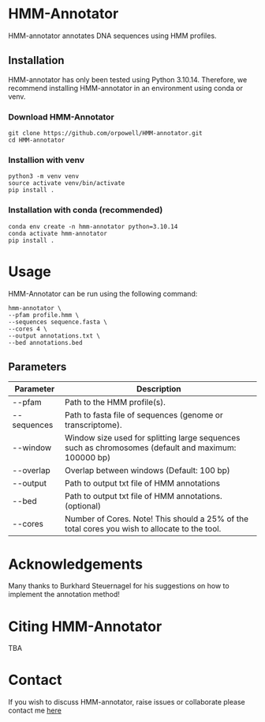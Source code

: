 # HMM-Annotator

HMM-annotator annotates DNA sequences using HMM profiles.

## Installation

HMM-annotator has only been tested using Python 3.10.14. Therefore, we recommend installing HMM-annotator in an environment using conda or venv.

### Download HMM-Annotator

    git clone https://github.com/orpowell/HMM-annotator.git
    cd HMM-annotator

### Installion with venv

    python3 -m venv venv
    source activate venv/bin/activate
    pip install .

### Installation with conda (recommended)

    conda env create -n hmm-annotator python=3.10.14
    conda activate hmm-annotator
    pip install .


# Usage

HMM-Annotator can be run using the following command:

    hmm-annotator \
    --pfam profile.hmm \
    --sequences sequence.fasta \
    --cores 4 \
    --output annotations.txt \
    --bed annotations.bed 

## Parameters

|Parameter|Description|
|---|---|
|--pfam| Path to the HMM profile(s).|
|--sequences| Path to fasta file of sequences (genome or transcriptome).|
|--window| Window size used for splitting large sequences such as chromosomes (default and maximum: 100000 bp) |
|--overlap| Overlap between windows (Default: 100 bp) |
|--output| Path to output txt file of HMM annotations |
|--bed| Path to output txt file of HMM annotations. (optional) |
|--cores| Number of Cores. Note! This should a 25% of the total cores you wish to allocate to the tool.|

# Acknowledgements

Many thanks to Burkhard Steuernagel for his suggestions on how to implement the annotation method!

# Citing HMM-Annotator

TBA

# Contact

If you wish to discuss HMM-annotator, raise issues or collaborate please contact me [here](mailto:mail@oliverpowell.com)
